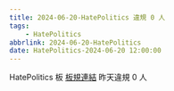 ```yaml
---
title: 2024-06-20-HatePolitics 違規 0 人
tags:
    - HatePolitics
abbrlink: 2024-06-20-HatePolitics
date: HatePolitics-2024-06-20 12:00:00
---
```

HatePolitics 板 [板規連結](https://www.ptt.cc/bbs/HatePolitics/M.1617115262.A.D60.html)
昨天違規 0 人
